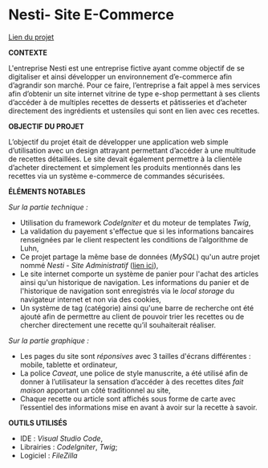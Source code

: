 # Nesti- Site E-Commerce

[Lien du projet](https://projets.teillieraxel.com/nesti-site-e-commerce/public/)


**CONTEXTE**

L'entreprise Nesti est une entreprise fictive ayant comme objectif de se digitaliser et ainsi développer un environnement d’e-commerce afin d’agrandir son marché. Pour ce faire, l’entreprise a fait appel à mes services afin d’obtenir un site internet vitrine de type e-shop permettant à ses clients d’accéder à de multiples recettes de desserts et pâtisseries et d’acheter directement des ingrédients et ustensiles qui sont en lien avec ces recettes.


**OBJECTIF DU PROJET**

L’objectif du projet était de développer une application web simple d’utilisation avec un design attrayant permettant d’accéder à une multitude de recettes détaillées. Le site devait également permettre à la clientèle d’acheter directement et simplement les produits mentionnés dans les recettes via un système e-commerce de commandes sécurisées.


**ÉLÉMENTS NOTABLES**

*Sur la partie technique :* 
- Utilisation du framework *CodeIgniter* et du moteur de templates *Twig*,
- La validation du payement s'effectue que si les informations bancaires renseignées par le client respectent les conditions de l’algorithme de Luhn,
- Ce projet partage la même base de données (*MySQL*) qu'un autre projet nommé *Nesti - Site Administratif* ([lien ici](https://github.com/Axel-Teillier/Nesti-Site-Administratif)),
- Le site internet comporte un système de panier pour l'achat des articles ainsi qu'un historique de navigation. Les informations du panier et de l'historique de navigation sont enregistrés via le *local storage* du navigateur internet et non via des cookies,
- Un système de tag (catégorie) ainsi qu'une barre de recherche ont été ajouté afin de permettre au client de pouvoir trier les recettes ou de chercher directement une recette qu’il souhaiterait réaliser.

*Sur la partie graphique :* 
- Les pages du site sont *réponsives* avec 3 tailles d'écrans différentes : mobile, tablette et ordinateur,
- La police *Caveat*, une police de style manuscrite, a été utilisé afin de donner à l’utilisateur la sensation d’accéder à des recettes dites *fait maison* apportant un côté traditionnel au site,
- Chaque recette ou article sont affichés sous forme de carte avec l’essentiel des informations mise en avant à avoir sur la recette à savoir.


**OUTILS UTILISÉS**

- IDE : *Visual Studio Code*,
- Librairies : *CodeIgniter*, *Twig*;
- Logiciel : *FileZilla*
